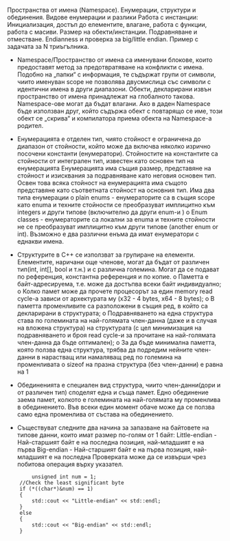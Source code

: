 Пространства от имена (Namespace). Енумерации, структури и обединения. Видове енумерации и разлики Работа с инстанции: Инициализация, достъп до елементите, влагане, работа с функции, работа с масиви. Размер на обекти/инстанции. Подравняване и отместване. Endianness и проверка за big/little endian. Пример с задачата за N триъгълника.

-	Namespace/Пространство от имена са именувани блокове, които предоставят метод за предотвратяване на конфликти с имена. Подобно на „папки“ с информация, те съдържат групи от символи, чиито именуван scope не позволява двусмислица със символи с идентични имена в други диапазони. Обекти, декларирани извън пространство от имена принадлежат на глобалното такова. Namespace-ове могат да бъдат влагани. Ако в даден Namespace бъде използван друг, който съдържа обект с повтарящо се име, този обект се „скрива“ и компилатора приема обекта на Namespace-a родител.
  
-	Eнумерацията е отделен тип, чиято стойност е ограничена до диапазон от стойности, който може да включва няколко изрично посочени константи (енумератори). Стойностите на константите са стойности от интегрален тип, известен като основен тип на eнумерацията Eнумерацията има същия размер, представяне на стойност и изисквания за подравняване като неговия основен тип. Освен това всяка стойност на енумерацията има същото представяне като съответната стойност на основния тип. Има два типа енумерации
o	 plain enums - енумераторите са в същия scope като enuma и техните стойности се преобразуват имплицитно към integers и други типове (включително да други enum-и )
o	 Enum classes - енумераторите са локални за enuma и техните стойности не се преобразуват имплицитно към други типове (another enum or int). Възможно е два различни енъма да имат енумератори с еднакви имена.

-	Структурите в C++ се използват за групиране на елементи. Елементите, наричани още членове, могат да бъдат от различен тип(int, int[], bool и т.н.) и с различна големина. Могат да се подават по референция, константна референция и по копие.
o	 Паметта е байт-адресируема, т.е. може да достъпва всеки байт индивидуално;
o	Колко памет може да прочете процесорът за един memory read cycle-a зависи от архектурата му (x32 - 4 bytes, x64 - 8 bytes);
o	В паметта променливите са разположени в същия ред, в който са декларирани в структурата;
o	Подравняването на една структура става по големината на най-голямата член-данна (даже и в случая на вложена структура) на структурата (с цел минимизация на подравняването и броя read cycle-и за прочитане на най-голямата член-данна да бъде оптимален);
o	За да бъде минимална паметта, която ползва една структура, трябва да подредим нейните член-данни в нарастващ или намаляващ ред по големина на променливата
o	sizeof на празна структура (без член-данни) е равна на 1

-	Обединенията е специален вид структура, чиито член-данни(дори и от различен тип) споделят една и съща памет. Едно обединение заема памет, колкото е големината на най-голямата му променлива в обединението. Във всеки един момент обаче може да се ползва само една променлива от състава на обединението.
  
-	Съществуват следните два начина за запазване на байтовете на типове данни, които имат размер по-голям от 1 байт:
Little-endian - Най-старшият байт е на последна позиция, най-младшият е на първа
Big-endian - Най-старшият байт е на първа позиция, най-младшият е на последна
Проверката може да се извърши чрез побитова операция върху указател.

```
    	unsigned int num = 1;
	//Check the least significant byte
	if (*((char*)&num) == 1)
	{
		std::cout << "Little-endian" << std::endl;
	}
	else
	{
		std::cout << "Big-endian" << std::endl;
	}
```
